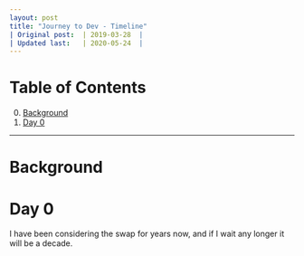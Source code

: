 ```yaml
---
layout: post
title: "Journey to Dev - Timeline"
| Original post:  | 2019-03-28  |
| Updated last:   | 2020-05-24  |
---
```

# Table of Contents
0. [Background](#Background)
1. [Day 0](#Day0)
----
# Background

# Day 0
I have been considering the swap for years now, and if I wait any longer it will be a decade. 
